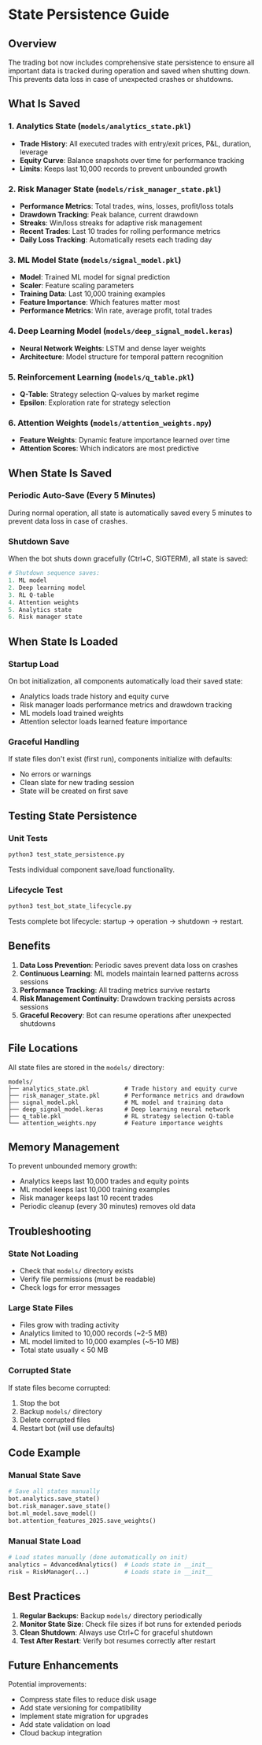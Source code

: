 # State Persistence Guide

## Overview

The trading bot now includes comprehensive state persistence to ensure all important data is tracked during operation and saved when shutting down. This prevents data loss in case of unexpected crashes or shutdowns.

## What Is Saved

### 1. Analytics State (`models/analytics_state.pkl`)
- **Trade History**: All executed trades with entry/exit prices, P&L, duration, leverage
- **Equity Curve**: Balance snapshots over time for performance tracking
- **Limits**: Keeps last 10,000 records to prevent unbounded growth

### 2. Risk Manager State (`models/risk_manager_state.pkl`)
- **Performance Metrics**: Total trades, wins, losses, profit/loss totals
- **Drawdown Tracking**: Peak balance, current drawdown
- **Streaks**: Win/loss streaks for adaptive risk management
- **Recent Trades**: Last 10 trades for rolling performance metrics
- **Daily Loss Tracking**: Automatically resets each trading day

### 3. ML Model State (`models/signal_model.pkl`)
- **Model**: Trained ML model for signal prediction
- **Scaler**: Feature scaling parameters
- **Training Data**: Last 10,000 training examples
- **Feature Importance**: Which features matter most
- **Performance Metrics**: Win rate, average profit, total trades

### 4. Deep Learning Model (`models/deep_signal_model.keras`)
- **Neural Network Weights**: LSTM and dense layer weights
- **Architecture**: Model structure for temporal pattern recognition

### 5. Reinforcement Learning (`models/q_table.pkl`)
- **Q-Table**: Strategy selection Q-values by market regime
- **Epsilon**: Exploration rate for strategy selection

### 6. Attention Weights (`models/attention_weights.npy`)
- **Feature Weights**: Dynamic feature importance learned over time
- **Attention Scores**: Which indicators are most predictive

## When State Is Saved

### Periodic Auto-Save (Every 5 Minutes)
During normal operation, all state is automatically saved every 5 minutes to prevent data loss in case of crashes.

### Shutdown Save
When the bot shuts down gracefully (Ctrl+C, SIGTERM), all state is saved:
```python
# Shutdown sequence saves:
1. ML model
2. Deep learning model
3. RL Q-table
4. Attention weights
5. Analytics state
6. Risk manager state
```

## When State Is Loaded

### Startup Load
On bot initialization, all components automatically load their saved state:
- Analytics loads trade history and equity curve
- Risk manager loads performance metrics and drawdown tracking
- ML models load trained weights
- Attention selector loads learned feature importance

### Graceful Handling
If state files don't exist (first run), components initialize with defaults:
- No errors or warnings
- Clean slate for new trading session
- State will be created on first save

## Testing State Persistence

### Unit Tests
```bash
python3 test_state_persistence.py
```
Tests individual component save/load functionality.

### Lifecycle Test
```bash
python3 test_bot_state_lifecycle.py
```
Tests complete bot lifecycle: startup → operation → shutdown → restart.

## Benefits

1. **Data Loss Prevention**: Periodic saves prevent data loss on crashes
2. **Continuous Learning**: ML models maintain learned patterns across sessions
3. **Performance Tracking**: All trading metrics survive restarts
4. **Risk Management Continuity**: Drawdown tracking persists across sessions
5. **Graceful Recovery**: Bot can resume operations after unexpected shutdowns

## File Locations

All state files are stored in the `models/` directory:
```
models/
├── analytics_state.pkl          # Trade history and equity curve
├── risk_manager_state.pkl       # Performance metrics and drawdown
├── signal_model.pkl             # ML model and training data
├── deep_signal_model.keras      # Deep learning neural network
├── q_table.pkl                  # RL strategy selection Q-table
└── attention_weights.npy        # Feature importance weights
```

## Memory Management

To prevent unbounded memory growth:
- Analytics keeps last 10,000 trades and equity points
- ML model keeps last 10,000 training examples
- Risk manager keeps last 10 recent trades
- Periodic cleanup (every 30 minutes) removes old data

## Troubleshooting

### State Not Loading
- Check that `models/` directory exists
- Verify file permissions (must be readable)
- Check logs for error messages

### Large State Files
- Files grow with trading activity
- Analytics limited to 10,000 records (~2-5 MB)
- ML model limited to 10,000 examples (~5-10 MB)
- Total state usually < 50 MB

### Corrupted State
If state files become corrupted:
1. Stop the bot
2. Backup `models/` directory
3. Delete corrupted files
4. Restart bot (will use defaults)

## Code Example

### Manual State Save
```python
# Save all states manually
bot.analytics.save_state()
bot.risk_manager.save_state()
bot.ml_model.save_model()
bot.attention_features_2025.save_weights()
```

### Manual State Load
```python
# Load states manually (done automatically on init)
analytics = AdvancedAnalytics()  # Loads state in __init__
risk = RiskManager(...)          # Loads state in __init__
```

## Best Practices

1. **Regular Backups**: Backup `models/` directory periodically
2. **Monitor State Size**: Check file sizes if bot runs for extended periods
3. **Clean Shutdown**: Always use Ctrl+C for graceful shutdown
4. **Test After Restart**: Verify bot resumes correctly after restart

## Future Enhancements

Potential improvements:
- Compress state files to reduce disk usage
- Add state versioning for compatibility
- Implement state migration for upgrades
- Add state validation on load
- Cloud backup integration
